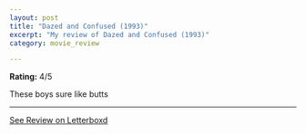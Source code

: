 ```yaml
---
layout: post
title: "Dazed and Confused (1993)"
excerpt: "My review of Dazed and Confused (1993)"
category: movie_review

---
```


**Rating:** 4/5

These boys sure like butts

<hr>

[See Review on Letterboxd](https://boxd.it/43nX7l)

